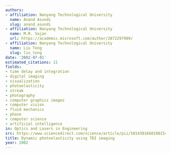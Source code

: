```yaml
---
authors:
- affiliation: Nanyang Technological University
  name: Anand Asundi
  slug: anand_asundi
- affiliation: Nanyang Technological University
  name: M.R. Sajan
  url: https://academic.microsoft.com/author/2872297909/
- affiliation: Nanyang Technological University
  name: Liu Tong
  slug: liu_tong
date: '2002-07-01'
estimated_citations: 11
fields:
- time delay and integration
- digital imaging
- visualization
- photoelasticity
- streak
- photography
- computer graphics images
- computer vision
- fluid mechanics
- phase
- computer science
- artificial intelligence
in: Optics and Lasers in Engineering
src: https://www.sciencedirect.com/science/article/pii/S0143816601001543
title: Dynamic photoelasticity using TDI imaging
year: 2002
---
```

